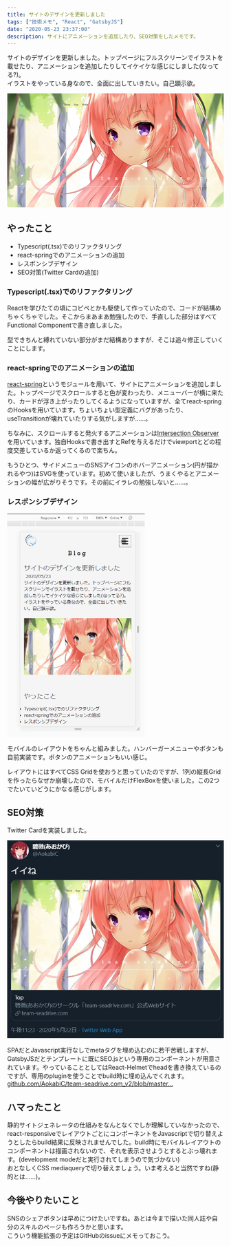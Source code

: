 ```yaml
---
title: サイトのデザインを更新しました
tags: ["技術メモ", "React", "GatsbyJS"]
date: "2020-05-23 23:37:00"
description: サイトにアニメーションを追加したり、SEO対策をしたメモです。
---
```


サイトのデザインを更新しました。トップページにフルスクリーンでイラストを載せたり、アニメーションを追加したりしてイケイケな感じにしました(なってる?)。  
イラストをやっている身なので、全面に出していきたい。自己顕示欲。

![トップページ](top.png)

## やったこと
+ Typescript(.tsx)でのリファクタリング
+ react-springでのアニメーションの追加
+ レスポンシブデザイン  
+ SEO対策(Twitter Cardの追加)

### Typescript(.tsx)でのリファクタリング
Reactを学びたての頃にコピペとかも駆使して作っていたので、コードが結構めちゃくちゃでした。そこからまあまあ勉強したので、手直しした部分はすべてFunctional Componentで書き直しました。

型できちんと縛れていない部分がまだ結構ありますが、そこは追々修正していくことにします。

### react-springでのアニメーションの追加
[react-spring](https://www.react-spring.io/)というモジュールを用いて、サイトにアニメーションを追加しました。トップページでスクロールすると色が変わったり、メニューバーが横に来たり、カードが浮き上がったりしてくるようになっていますが、全てreact-springのHooksを用いています。ちょいちょい型定義にバグがあったり、useTransitionが壊れていたりする気がしますが……。  

ちなみに、スクロールすると発火するアニメーションは[Intersection Observer](https://developer.mozilla.org/ja/docs/Web/API/Intersection_Observer_API)を用いています。独自Hooksで書き出すとRefを与えるだけでviewportとどの程度交差しているか返ってくるので楽ちん。  

もうひとつ、サイドメニューのSNSアイコンのホバーアニメーション(円が描かれるやつ)はSVGを使っています。初めて使いましたが、うまくやるとアニメーションの幅が広がりそうです。その前にイラレの勉強しないと……。

### レスポンシブデザイン
![モバイルレイアウト](mobile.gif)

モバイルのレイアウトをちゃんと組みました。ハンバーガーメニューやボタンも自前実装です。ボタンのアニメーションもいい感じ。

レイアウトにはすべてCSS Gridを使おうと思っていたのですが、1列の縦長Gridを作ったらなぜか崩壊したので、モバイルだけFlexBoxを使いました。この2つでたいていどうにかなる感じがします。

## SEO対策
Twitter Cardを実装しました。

![Twitter Card](card.jpg)

SPAだとJavascript実行なしでmetaタグを埋め込むのに若干苦戦しますが、GatsbyJSだとテンプレートに既にSEO.jsという専用のコンポーネントが用意されています。やっていることとしてはReact-Helmetでheadを書き換えているのですが、専用のpluginを使うことでbuild時に埋め込んでくれます。  
[github.com/AokabiC/team-seadrive.com_v2/blob/master...](https://github.com/AokabiC/team-seadrive.com_v2/blob/master/src/utils/seo.tsx)

## ハマったこと
静的サイトジェネレータの仕組みをなんとなくでしか理解していなかったので、react-responsiveでレイアウトごとにコンポーネントをJavascriptで切り替えようとしたらbuild結果に反映されませんでした。build時にモバイルレイアウトのコンポーネントは描画されないので、それを表示させようとするとぶっ壊れます。(development modeだと実行されてしまうので気づかない)  
おとなしくCSS mediaqueryで切り替えましょう。いま考えると当然ですね(静的とは……)。

## 今後やりたいこと
SNSのシェアボタンは早めにつけたいですね。あとは今まで描いた同人誌や自分のスキルのページも作ろうかと思います。  
こういう機能拡張の予定はGitHubのissueにメモっておこう。